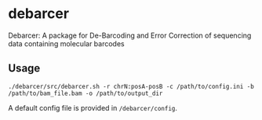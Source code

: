 # debarcer
Debarcer: A package for De-Barcoding and Error Correction of sequencing data containing molecular barcodes

Usage
-----
`./debarcer/src/debarcer.sh -r chrN:posA-posB -c /path/to/config.ini -b /path/to/bam_file.bam -o /path/to/output_dir`

A default config file is provided in `/debarcer/config`.
